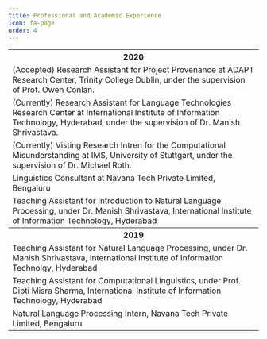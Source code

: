 ```yaml
---
title: Professional and Academic Experience
icon: fa-page
order: 4
---
```

<table border="0">
  <tr>
  <th align="center">2020</th>
  </tr>

  <tr>
  <td>(Accepted) Research Assistant for Project Provenance at ADAPT
  Research Center, Trinity College Dublin, under the supervision of
  Prof. Owen Conlan.</td>
  </tr>

  <tr>
  <td>(Currently) Research Assistant for Language Technologies Research
  Center at International Institute of Information Technology, Hyderabad, under
  the supervision of Dr. Manish Shrivastava.</td>
  </tr>

  <tr>
  <td>(Currently) Visting Research Intren for the Computational Misunderstanding
  at IMS, University of Stuttgart, under the supervision of Dr.
  Michael Roth.</td>
  </tr>

  <tr>
  <td>Linguistics Consultant at Navana Tech Private Limited, Bengaluru</td>
  </tr>

  <tr>
  <td>Teaching Assistant for Introduction to Natural Language Processing, under Dr.
  Manish Shrivastava, International Institute of Information
  Technology, Hyderabad</td>
  </tr>

  <tr>
  <th align="center">2019</th>
  </tr>

  <tr>
  <td>Teaching Assistant for Natural Language Processing, under Dr.
  Manish Shrivastava, International Institute of Information Technolgy,
  Hyderabad</td>
  </tr>

  <tr>
  <td>Teaching Assistant for Computational Linguistics, under Prof.
  Dipti Misra Sharma, International Institute of Information Technology,
  Hyderabad</td>
  </tr>

  <tr>
  <td>Natural Language Processing Intern, Navana Tech Private Limited,
  Bengaluru</td>
  </tr>
</table>

